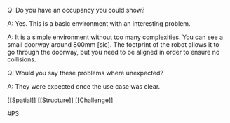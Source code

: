 Q: Do you have an occupancy you could show?

A: Yes. This is a basic environment with an interesting problem.

A: It is a simple environment without too many complexities. You can see a small doorway around 800mm [sic]. The footprint of the robot allows it to go through the doorway, but you need to be aligned in order to ensure no collisions.

Q: Would you say these problems where unexpected?

A: They were expected once the use case was clear.

[[Spatial]]
[[Structure]]
[[Challenge]]

#P3 